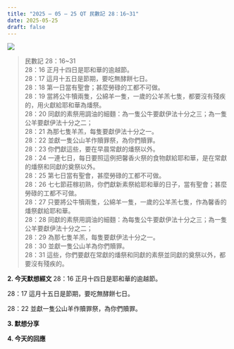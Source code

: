 ```yaml
---
title: "2025 – 05 – 25 QT 民數記 28：16~31"
date: 2025-05-25
draft: false
---
```


![](/images/qt.jpg)

> 民數記 28：16\~31  
> 28：16 正月十四日是耶和華的逾越節。  
> 28：17 這月十五日是節期，要吃無酵餅七日。  
> 28：18 第一日當有聖會；甚麼勞碌的工都不可做。  
> 28：19 當將公牛犢兩隻，公綿羊一隻，一歲的公羊羔七隻，都要沒有殘疾的，用火獻給耶和華為燔祭。  
> 28：20 同獻的素祭用調油的細麵：為一隻公牛要獻伊法十分之三；為一隻公羊要獻伊法十分之二；  
> 28：21 為那七隻羊羔，每隻要獻伊法十分之一。  
> 28：22 並獻一隻公山羊作贖罪祭，為你們贖罪。  
> 28：23 你們獻這些，要在早晨常獻的燔祭以外。  
> 28：24 一連七日，每日要照這例把馨香火祭的食物獻給耶和華，是在常獻的燔祭和同獻的奠祭以外。  
> 28：25 第七日當有聖會，甚麼勞碌的工都不可做。  
> 28：26 七七節莊稼初熟，你們獻新素祭給耶和華的日子，當有聖會；甚麼勞碌的工都不可做。  
> 28：27 只要將公牛犢兩隻，公綿羊一隻，一歲的公羊羔七隻，作為馨香的燔祭獻給耶和華。  
> 28：28 同獻的素祭用調油的細麵：為每隻公牛要獻伊法十分之三；為一隻公羊要獻伊法十分之二；  
> 28：29 為那七隻羊羔，每隻要獻伊法十分之一。  
> 28：30 並獻一隻公山羊為你們贖罪。  
> 28：31 這些，你們要獻在常獻的燔祭和同獻的素祭並同獻的奠祭以外，都要沒有殘疾的。  

**2. 今天默想經文**
28：16 正月十四日是耶和華的逾越節。

28：17 這月十五日是節期，要吃無酵餅七日。

28：22 並獻一隻公山羊作贖罪祭，為你們贖罪。


**3. 默想分享**

**4. 今天的回應**

